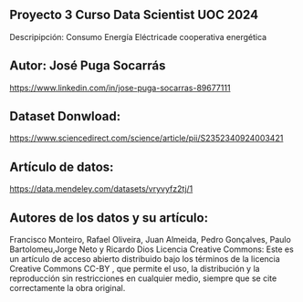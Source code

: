 ## Proyecto 3  Curso Data Scientist  UOC 2024 
Descripipción: Consumo Energía Eléctricade cooperativa energética
## Autor: José Puga Socarrás
https://www.linkedin.com/in/jose-puga-socarras-89677111 
## Dataset Donwload:
https://www.sciencedirect.com/science/article/pii/S2352340924003421
## Artículo de datos:
https://data.mendeley.com/datasets/vryvyfz2tj/1
## Autores de los datos y su artículo:
Francisco Monteiro, Rafael Oliveira, Juan Almeida, Pedro Gonçalves, Paulo Bartolomeu,Jorge Neto y Ricardo Dios 
Licencia Creative Commons: 
Este es un artículo de acceso abierto distribuido bajo los términos de la licencia Creative Commons CC-BY , que permite el uso, la distribución y la reproducción sin restricciones en cualquier medio, siempre que se cite correctamente la obra original.
